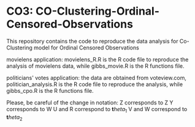 # CO3: CO-Clustering-Ordinal-Censored-Observations
This repository contains the code to reproduce the data analysis for Co-Clustering model for Ordinal Censored Observations

movielens application: movielens_R.R is the R code file to reproduce the analysis of movielens data, while gibbs_movie.R is the R functions file.

politicians' votes application: the data are obtained from voteview.com, politician_analysis.R is the R code file to reproduce the analysis, while gibbs_cpo.R is the R functions file.

Please, be careful of the change in notation:
Z corresponds to Z
Y corresponds to W
U and R correspond to $\bm theta_1$
V and W correspond to $\bm theta_2$
